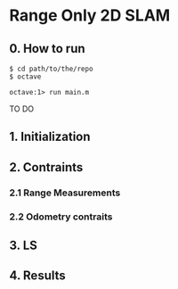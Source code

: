 # Range Only 2D SLAM
## 0. How to run
```
$ cd path/to/the/repo
$ octave

octave:1> run main.m
```

TO DO
## 1. Initialization

## 2. Contraints

### 2.1 Range Measurements
 
### 2.2 Odometry contraits

## 3. LS

## 4. Results
